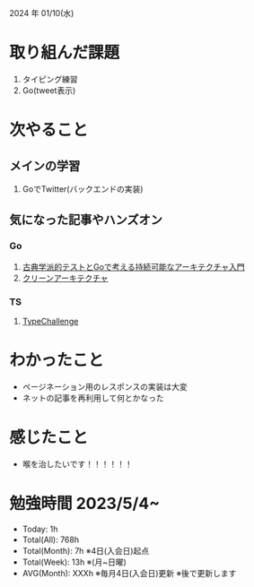 
2024 年 01/10(水)

# 取り組んだ課題
1. タイピング練習
2. Go(tweet表示)
 
# 次やること

## メインの学習

1. GoでTwitter(バックエンドの実装)

## 気になった記事やハンズオン

### Go
1. [古典学派的テストとGoで考える持続可能なアーキテクチャ入門](https://zenn.dev/jy8752/books/73769005e6afa9/viewer/chapter1)
2. [クリーンアーキテクチャ](https://nuits.jp/entry/easiest-clean-architecture-2019-09)

### TS
1. [TypeChallenge](https://github.com/type-challenges/type-challenges/tree/main/questions/00004-easy-pick)

# わかったこと

* ページネーション用のレスポンスの実装は大変
* ネットの記事を再利用して何とかなった

# 感じたこと

* 喉を治したいです！！！！！！

# 勉強時間 2023/5/4~

* Today: 1h
* Total(All): 768h　
* Total(Month): 7h ※4日(入会日)起点
* Total(Week): 13h ※(月~日曜)
* AVG(Month): XXXh ※毎月4日(入会日)更新 ※後で更新します
